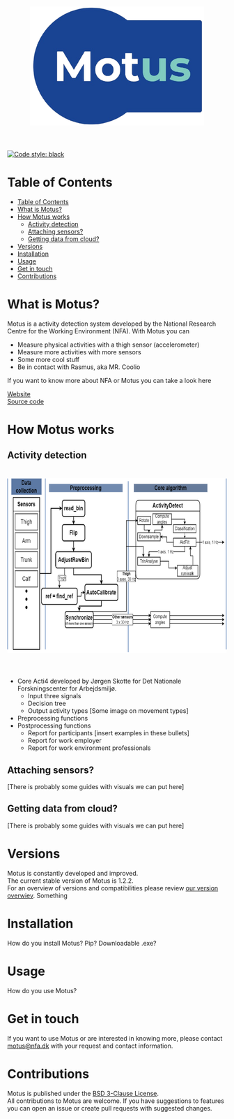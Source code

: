 <h1 align="center">
<img src="./doc/figures/motuslogo.png" width="400" alt="Motus logo" title="Motus logo">
</h1><br>

[![Code style: black](https://img.shields.io/badge/code%20style-black-000000.svg)](https://github.com/psf/black)

# Table of Contents
- [Table of Contents](#table-of-contents)
- [What is Motus?](#what-is-motus)
- [How Motus works](#how-motus-works)
  - [Activity detection](#activity-detection)
  - [Attaching sensors?](#attaching-sensors)
  - [Getting data from cloud?](#getting-data-from-cloud)
- [Versions](#versions)
- [Installation](#installation)
- [Usage](#usage)
- [Get in touch](#get-in-touch)
- [Contributions](#contributions)

# What is Motus?
Motus is a activity detection system developed by the National Research Centre for the Working Environment (NFA). With Motus you can

- Measure physical activities with a thigh sensor (accelerometer)
- Measure more activities with more sensors
- Some more cool stuff
- Be in contact with Rasmus, aka MR. Coolio

If you want to know more about NFA or Motus you can take a look here  

[Website](https://nfa.dk "NFA's homepage")  
[Source code](https://github.com/motus-nfa/Motus "GitHub repository")

# How Motus works
## Activity detection
<h1 align="center">
<img src="./doc/figures/Flowchart.png" height="400" alt="Motus flowchart" title="Motus flowchart">
</h1><br>

- Core Acti4 developed by Jørgen Skotte for Det Nationale Forskningscenter for Arbejdsmiljø.
  - Input three signals
  - Decision tree
  - Output activity types [Some image on movement types]
- Preprocessing functions
- Postprocessing functions
    - Report for participants [insert examples in these bullets]
    - Report for work employer
    - Report for work environment professionals 

## Attaching sensors?
[There is probably some guides with visuals we can put here]

## Getting data from cloud?
[There is probably some guides with visuals we can put here]

# Versions
Motus is constantly developed and improved.  
The current stable version of Motus is 1.2.2.  
For an overview of versions and compatibilities please review [our version overwiev](./Versions.txt). Something

# Installation
How do you install Motus? Pip? Downloadable .exe?

# Usage
How do you use Motus?

# Get in touch
If you want to use Motus or are interested in knowing more, please contact motus@nfa.dk with your request and contact information.  

# Contributions
Motus is published under the [BSD 3-Clause License](./LICENSE).  
All contributions to Motus are welcome. If you have suggestions to features you can open an issue or create pull requests with suggested changes.

